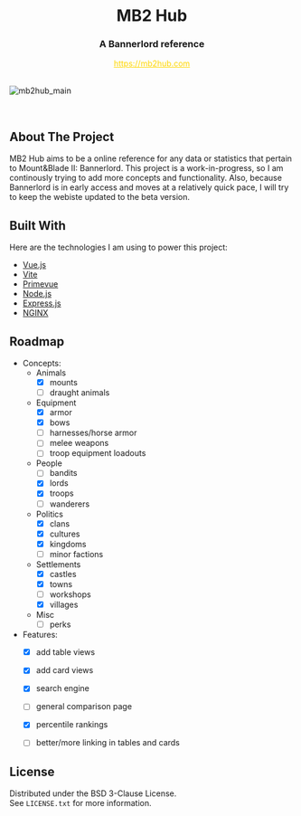 <!-- HEADER -->
<div align="center">
  <h1>MB2 Hub</h1>
  <h3>A Bannerlord reference</h3>
  <a href="https://mb2hub.com" style="color: gold;">https://mb2hub.com</a>
</div>

<br />

![mb2hub_main](https://user-images.githubusercontent.com/87573030/192105082-79d7672f-bde1-465e-9e6e-be7b10f2bfab.png)

<br />


<!-- ABOUT -->
## About The Project

MB2 Hub aims to be a online reference for any data or statistics that pertain to Mount&Blade II: Bannerlord. This project is a work-in-progress, so I am continously trying to add more concepts and functionality. Also, because Bannerlord is in early access and moves at a relatively quick pace, I will try to keep the webiste updated to the beta version. 



<!-- TOOLS -->
## Built With

Here are the technologies I am using to power this project:

* [Vue.js](https://vuejs.org/)
* [Vite](https://vitejs.dev/)
* [Primevue](https://www.primefaces.org/primevue/)
* [Node.js](https://nodejs.org/)
* [Express.js](https://expressjs.com/)
* [NGINX](https://www.nginx.com/)



<!-- ROADMAP -->
## Roadmap

- Concepts:
  - Animals
    - [x] mounts
    - [ ] draught animals
  - Equipment
    - [x] armor
    - [x] bows
    - [ ] harnesses/horse armor
    - [ ] melee weapons
    - [ ] troop equipment loadouts
  - People
    - [ ] bandits
    - [x] lords
    - [x] troops
    - [ ] wanderers
  - Politics
    - [x] clans
    - [x] cultures
    - [x] kingdoms
    - [ ] minor factions
  - Settlements
    - [x] castles
    - [x] towns
    - [ ] workshops
    - [x] villages
  - Misc
    - [ ] perks
- Features:
  - [x] add table views
  - [x] add card views
  - [x] search engine
  - [ ] general comparison page
  - [x] percentile rankings
  - [ ] better/more linking in tables and cards



<!-- LICENSE -->
## License

Distributed under the BSD 3-Clause License.
<br />
See `LICENSE.txt` for more information.
